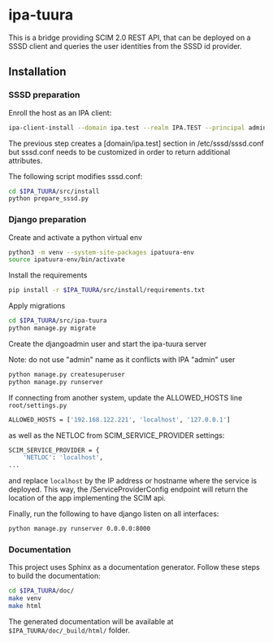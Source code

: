 <!---
#
# Copyright (C) 2022  FreeIPA Contributors see COPYING for license
#
-->

# ipa-tuura

This is a bridge providing SCIM 2.0 REST API, that can be deployed on a SSSD client and queries the user identities from the SSSD id provider.

## Installation

### SSSD preparation

Enroll the host as an IPA client:

```bash
ipa-client-install --domain ipa.test --realm IPA.TEST --principal admin --password Secret123 -U
```

The previous step creates a [domain/ipa.test] section in /etc/sssd/sssd.conf
but sssd.conf needs to be customized in order to return additional attributes.

The following script modifies sssd.conf:

```bash
cd $IPA_TUURA/src/install
python prepare_sssd.py
```

### Django preparation

Create and activate a python virtual env

```bash
python3 -m venv --system-site-packages ipatuura-env
source ipatuura-env/bin/activate
```

Install the requirements

```bash
pip install -r $IPA_TUURA/src/install/requirements.txt
```

Apply migrations

```bash
cd $IPA_TUURA/src/ipa-tuura
python manage.py migrate
```

Create the djangoadmin user and start the ipa-tuura server

Note: do not use "admin" name as it conflicts with IPA "admin" user

```bash
python manage.py createsuperuser
python manage.py runserver
```

If connecting from another system, update the ALLOWED_HOSTS line `root/settings.py`

```bash
ALLOWED_HOSTS = ['192.168.122.221', 'localhost', '127.0.0.1']
```

as well as the NETLOC from SCIM_SERVICE_PROVIDER settings:

```bash
SCIM_SERVICE_PROVIDER = {
    'NETLOC': 'localhost',
...
```
and replace `localhost` by the IP address or hostname where the service is deployed. This way,
the /ServiceProviderConfig endpoint will return the location of the app implementing the SCIM
api.

Finally, run the following to have django listen on all interfaces:

```bash
python manage.py runserver 0.0.0.0:8000
```

### Documentation

This project uses Sphinx as a documentation generator. Follow these steps to build
the documentation:

```bash
cd $IPA_TUURA/doc/
make venv
make html
```

The generated documentation will be available at `$IPA_TUURA/doc/_build/html/` folder.
